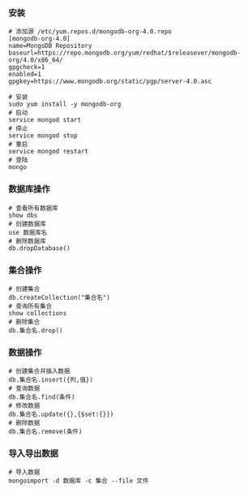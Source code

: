 ### 安装

```shell
# 添加源 /etc/yum.repos.d/mongodb-org-4.0.repo
[mongodb-org-4.0]
name=MongoDB Repository
baseurl=https://repo.mongodb.org/yum/redhat/$releasever/mongodb-org/4.0/x86_64/
gpgcheck=1
enabled=1
gpgkey=https://www.mongodb.org/static/pgp/server-4.0.asc

# 安装
sudo yum install -y mongodb-org
# 启动
service mongod start
# 停止
service mongod stop
# 重启
service mongod restart
# 登陆
mongo
```

### 数据库操作

```shell
# 查看所有数据库
show dbs
# 创建数据库
use 数据库名
# 删除数据库
db.dropDatabase()
```

### 集合操作

```shell
# 创建集合
db.createCollection("集合名")
# 查询所有集合
show collections
# 删除集合
db.集合名.drop()
```

### 数据操作

```shell
# 创建集合并插入数据
db.集合名.insert({列,值})
# 查询数据
db.集合名.find(条件)
# 修改数据
db.集合名.update({},{$set:{}})
# 删除数据
db.集合名.remove(条件)
```

### 导入导出数据

```shell
# 导入数据
mongoimport -d 数据库 -c 集合 --file 文件
```

